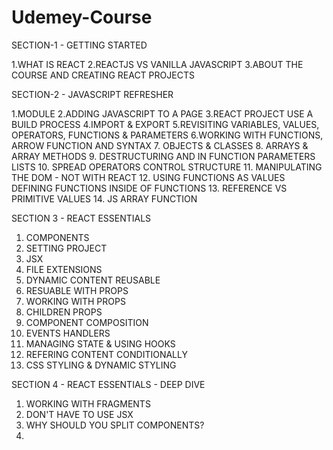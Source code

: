 # Udemey-Course

SECTION-1 - GETTING STARTED

1.WHAT IS REACT
2.REACTJS VS VANILLA JAVASCRIPT
3.ABOUT THE COURSE AND CREATING REACT PROJECTS

SECTION-2 - JAVASCRIPT REFRESHER

1.MODULE
2.ADDING JAVASCRIPT TO A PAGE
3.REACT PROJECT USE A BUILD PROCESS
4.IMPORT & EXPORT
5.REVISITING VARIABLES, VALUES, OPERATORS, FUNCTIONS & PARAMETERS
6.WORKING WITH FUNCTIONS, ARROW FUNCTION AND SYNTAX
7. OBJECTS & CLASSES
8. ARRAYS & ARRAY METHODS
9. DESTRUCTURING AND IN FUNCTION PARAMETERS LISTS
10. SPREAD OPERATORS CONTROL STRUCTURE
11. MANIPULATING THE DOM - NOT WITH REACT
12. USING FUNCTIONS AS VALUES DEFINING FUNCTIONS INSIDE OF FUNCTIONS
13. REFERENCE VS PRIMITIVE VALUES
14. JS ARRAY FUNCTION

SECTION 3 - REACT ESSENTIALS

1. COMPONENTS
2. SETTING PROJECT
3. JSX
4. FILE EXTENSIONS
5. DYNAMIC CONTENT REUSABLE
6. RESUABLE WITH PROPS
7. WORKING WITH PROPS
8. CHILDREN PROPS
9. COMPONENT COMPOSITION
10. EVENTS HANDLERS
11. MANAGING STATE & USING HOOKS
12. REFERING CONTENT CONDITIONALLY
13. CSS STYLING & DYNAMIC STYLING

SECTION 4 - REACT ESSENTIALS - DEEP DIVE

1. WORKING WITH FRAGMENTS
2. DON'T HAVE TO USE JSX
3. WHY SHOULD YOU SPLIT COMPONENTS?
4. 